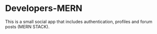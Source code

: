 # Developers-MERN
This is a small social app that includes authentication, profiles and forum posts (MERN STACK).
